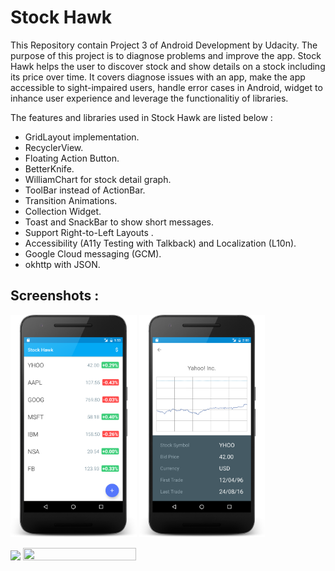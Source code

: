 # Stock Hawk 

This Repository contain Project 3 of Android Development by Udacity. The purpose of this project is to diagnose problems and improve the app. Stock Hawk helps the user to discover stock and show details on a stock including its price over time. It covers diagnose issues with an app, make the app accessible to sight-impaired users, handle error cases in Android, widget to inhance user experience and leverage the functionalitiy of libraries. 

The features and libraries used in Stock Hawk are listed below :

- GridLayout implementation.
- RecyclerView.
- Floating Action Button.
- BetterKnife.
- WilliamChart for stock detail graph.
- ToolBar instead of ActionBar.
- Transition Animations.
- Collection Widget. 
- Toast and SnackBar to show short messages.
- Support Right-to-Left Layouts .
- Accessibility (A11y Testing with Talkback) and Localization (L10n).
- Google Cloud messaging (GCM).
- okhttp with JSON.

Screenshots :
---------------------


<img width="40%" src="/art/stockhawk_main.png" />     <img width="40%" src="/art/stockhawk_detail.png" />

<img width="30%" src="/art/stockhawk_widget.png" />    <image width ="60%" height="40%" src="/art/stockhawk_detail_land.png" />  



